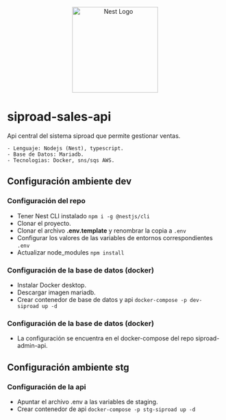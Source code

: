 <p align="center">
  <a href="http://nestjs.com/" target="blank"><img src="https://nestjs.com/img/logo-small.svg" width="200" alt="Nest Logo" /></a>
</p>

# siproad-sales-api
Api central del sistema siproad que permite gestionar ventas.

```
- Lenguaje: Nodejs (Nest), typescript.
- Base de Datos: Mariadb.
- Tecnologias: Docker, sns/sqs AWS.
```

## Configuración ambiente dev

### Configuración del repo
* Tener Nest CLI instalado ```npm i -g @nestjs/cli```
* Clonar el proyecto.
* Clonar el archivo __.env.template__ y renombrar la copia a ```.env```
* Configurar los valores de las variables de entornos correspondientes ```.env```
* Actualizar node_modules ```npm install```

### Configuración de la base de datos (docker)
* Instalar Docker desktop.
* Descargar imagen mariadb.
* Crear contenedor de base de datos y api ```docker-compose -p dev-siproad up -d```

### Configuración de la base de datos (docker)
* La configuración se encuentra en el docker-compose del repo siproad-admin-api.

## Configuración ambiente stg

### Configuración de la api
* Apuntar el archivo .env a las variables de staging.
* Crear contenedor de api ```docker-compose -p stg-siproad up -d```